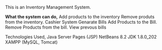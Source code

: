 This is an Inventory Management System.

**What the system can do,**
  Add products to the inventory
  Remove produts from the inventory.
  Cashier System
    Genarate Bills
    Add Products to the Bill.
    Remove Products from the bill.
  View prevous bills

Technologies Used,
  Java Server Pages (JSP)
  NetBeans 8.2
  JDK 1.8.0_202
  XAMPP (MySQL, Tomcat)
  
  
  

